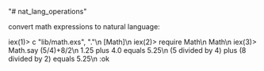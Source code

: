 "# nat_lang_operations" 

convert math expressions to natural language:

iex(1)> c "lib/math.exs", "."\n
[Math]\n
iex(2)> require Math\n
Math\n
iex(3)> Math.say (5/4)+8/2\n
1.25 plus 4.0 equals 5.25\n
(5 divided by 4) plus (8 divided by 2) equals 5.25\n
:ok